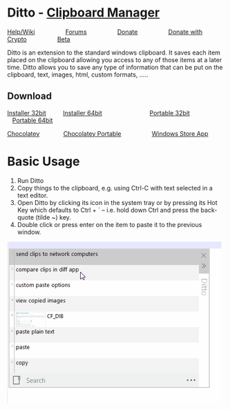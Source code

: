 # Ditto - [Clipboard Manager](https://github.com/sabrogden/Ditto/releases/download/3.23.124.0/DittoSetup_3_23_124_0.exe)

[Help/Wiki](https://github.com/sabrogden/Ditto/wiki)&nbsp; &nbsp; &nbsp; &nbsp; &nbsp;&nbsp; &nbsp; &nbsp; &nbsp; &nbsp;[Forums](https://github.com/sabrogden/Ditto/issues)&nbsp; &nbsp; &nbsp; &nbsp; &nbsp;&nbsp; &nbsp; &nbsp; &nbsp; &nbsp;[Donate](https://www.paypal.com/donate/?item_name=Donation+to+Ditto&cmd=_donations&business=sabrogden%40gmail.com&Z3JncnB0=)&nbsp; &nbsp; &nbsp; &nbsp; &nbsp;&nbsp; &nbsp; &nbsp; &nbsp; &nbsp;[Donate with Crypto](https://commerce.coinbase.com/checkout/f3b7a516-5733-4c96-b1a7-f7602422984a)&nbsp; &nbsp; &nbsp; &nbsp; &nbsp;&nbsp; &nbsp; &nbsp; &nbsp; &nbsp;[Beta](https://ditto-cp.sourceforge.io/beta/)

Ditto is an extension to the standard windows clipboard. It saves each item placed on the clipboard allowing you access to any of those items at a later time. Ditto allows you to save any type of information that can be put on the clipboard, text, images, html, custom formats, .....

## Download

[Installer 32bit](https://github.com/sabrogden/Ditto/releases/download/3.23.124.0/DittoSetup_3_23_124_0.exe)&nbsp;&nbsp;&nbsp;&nbsp;&nbsp;&nbsp;&nbsp;&nbsp; &nbsp;[Installer 64bit](https://github.com/sabrogden/Ditto/releases/download/3.23.124.0/DittoSetup_64bit_3_23_124_0.exe)&nbsp;&nbsp;&nbsp;&nbsp;&nbsp;&nbsp;&nbsp;&nbsp;&nbsp;&nbsp;&nbsp;&nbsp;&nbsp;&nbsp;&nbsp;&nbsp;&nbsp;&nbsp;&nbsp;&nbsp;&nbsp;&nbsp;&nbsp; &nbsp;&nbsp;&nbsp;&nbsp;[Portable 32bit](https://github.com/sabrogden/Ditto/releases/download/3.23.124.0/DittoPortable_3_23_124_0.zip)&nbsp;&nbsp;&nbsp;&nbsp;&nbsp;&nbsp;&nbsp;&nbsp;&nbsp; &nbsp; &nbsp;&nbsp;&nbsp;[Portable 64bit](https://github.com/sabrogden/Ditto/releases/download/3.23.124.0/DittoPortable_64bit_3_23_124_0.zip)

[Chocolatey](https://chocolatey.org/packages/ditto)&nbsp; &nbsp; &nbsp;&nbsp; &nbsp; &nbsp; &nbsp; &nbsp;[Chocolatey Portable](https://chocolatey.org/packages/ditto.portable)&nbsp; &nbsp; &nbsp; &nbsp; &nbsp;&nbsp; &nbsp; &nbsp; &nbsp; &nbsp;[Windows Store App](https://www.microsoft.com/en-us/store/p/ditto-cp/9nblggh3zbjq)  

# Basic Usage

1) Run Ditto
2) Copy things to the clipboard, e.g. using Ctrl-C with text selected in a text editor.
3) Open Ditto by clicking its icon in the system tray or by pressing its Hot Key which defaults to Ctrl + ` – i.e. hold down Ctrl and press the back-quote (tilde ~) key.
4) Double click or press enter on the item to paste it to the previous window.






![image](ditto.gif)
